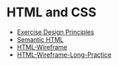 # HTML and CSS

- [Exercise Design Principles](exercise-design-principles)
- [Semantic HTML](semantic-html)
- [HTML-Wireframe](html-wireframe)
- [HTML-Wireframe-Long-Practice](html-wireframe-long)
